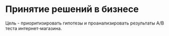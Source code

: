# Принятие решений в бизнесе

Цель - приоритизировать гипотезы и проанализировать результаты А/В теста интернет-магазина.
